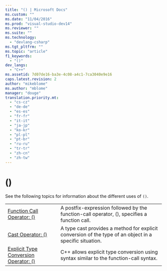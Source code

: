 ```yaml
---
title: "() | Microsoft Docs"
ms.custom: ""
ms.date: "11/04/2016"
ms.prod: "visual-studio-dev14"
ms.reviewer: ""
ms.suite: ""
ms.technology: 
  - "devlang-csharp"
ms.tgt_pltfrm: ""
ms.topic: "article"
f1_keywords: 
  - "()"
dev_langs: 
  - "C++"
ms.assetid: 7d07de16-ba3e-4c08-a4c1-7ca3040e9e16
caps.latest.revision: 2
author: "mikeblome"
ms.author: "mblome"
manager: "douge"
translation.priority.mt: 
  - "cs-cz"
  - "de-de"
  - "es-es"
  - "fr-fr"
  - "it-it"
  - "ja-jp"
  - "ko-kr"
  - "pl-pl"
  - "pt-br"
  - "ru-ru"
  - "tr-tr"
  - "zh-cn"
  - "zh-tw"
---
```

# ()
See the following topics for information about the different uses of `()`.  
  
|||  
|-|-|  
|[Function Call Operator: ()](http://msdn.microsoft.com/en-us/Library/50c92e59-a4bf-415a-a6ab-d66c679ee80a)|A postfix-expression followed by the function-call operator, (), specifies a function call.|  
|[Cast Operator: ()](http://msdn.microsoft.com/en-us/Library/4c99eb92-1b19-4a5d-9840-5d8c29b8453e)|A type cast provides a method for explicit conversion of the type of an object in a specific situation.|  
|[Explicit Type Conversion Operator: ()](http://msdn.microsoft.com/en-us/Library/54272006-5ffb-45ed-8283-27152ab97529)|C++ allows explicit type conversion using syntax similar to the function-call syntax.|
